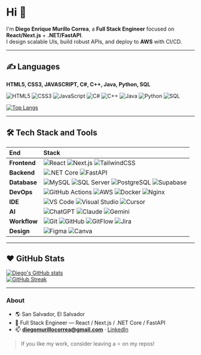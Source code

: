 # Hi 👋

I'm **Diego Enrique Murillo Correa**, a **Full Stack Engineer** focused on **React/Next.js** + **.NET/FastAPI**.  
I design scalable UIs, build robust APIs, and deploy to **AWS** with CI/CD.

---

## ✍️ Languages

**HTML5, CSS3, JAVASCRIPT, C#, C++, Java, Python, SQL**

![HTML5](https://img.shields.io/badge/HTML5-E34F26?logo=html5&logoColor=fff)
![CSS3](https://img.shields.io/badge/CSS3-1572B6?logo=css3&logoColor=fff)
![JavaScript](https://img.shields.io/badge/JavaScript-F7DF1E?logo=javascript&logoColor=000)
![C#](https://img.shields.io/badge/C%23-512BD4?logo=dotnet&logoColor=fff)
![C++](https://img.shields.io/badge/C++-00599C?logo=cplusplus&logoColor=fff)
![Java](https://img.shields.io/badge/Java-007396?logo=java&logoColor=fff)
![Python](https://img.shields.io/badge/Python-3776AB?logo=python&logoColor=fff)
![SQL](https://img.shields.io/badge/SQL-003B57?logo=sqlite&logoColor=fff)

[![Top Langs](https://github-readme-stats.vercel.app/api/top-langs/?username=diegomurillocorrea&layout=compact&langs_count=8&hide=Jupyter%20Notebook&theme=transparent)](https://github.com/anuraghazra/github-readme-stats)

---

## 🛠 Tech Stack and Tools

| End       | Stack |
| :--       | :---- |
| **Frontend**  | ![React](https://img.shields.io/badge/React-20232A?logo=react&logoColor=61DAFB) ![Next.js](https://img.shields.io/badge/Next.js-000?logo=nextdotjs&logoColor=fff) ![TailwindCSS](https://img.shields.io/badge/TailwindCSS-06B6D4?logo=tailwindcss&logoColor=fff) |
| **Backend**   | ![.NET Core](https://img.shields.io/badge/.NET%20Core-512BD4?logo=dotnet&logoColor=fff) ![FastAPI](https://img.shields.io/badge/FastAPI-009688?logo=fastapi&logoColor=fff) |
| **Database**  | ![MySQL](https://img.shields.io/badge/MySQL-4479A1?logo=mysql&logoColor=fff) ![SQL Server](https://img.shields.io/badge/SQL%20Server-CC2927?logo=microsoftsqlserver&logoColor=fff) ![PostgreSQL](https://img.shields.io/badge/PostgreSQL-4169E1?logo=postgresql&logoColor=fff) ![Supabase](https://img.shields.io/badge/Supabase-3ECF8E?logo=supabase&logoColor=000) |
| **DevOps**    | ![GitHub Actions](https://img.shields.io/badge/GitHub%20Actions-2088FF?logo=githubactions&logoColor=fff) ![AWS](https://img.shields.io/badge/AWS-232F3E?logo=amazonaws&logoColor=FF9900) ![Docker](https://img.shields.io/badge/Docker-2496ED?logo=docker&logoColor=fff) ![Nginx](https://img.shields.io/badge/Nginx-009639?logo=nginx&logoColor=fff) |
| **IDE**       | ![VS Code](https://img.shields.io/badge/VS%20Code-007ACC?logo=visualstudiocode&logoColor=fff) ![Visual Studio](https://img.shields.io/badge/Visual%20Studio-5C2D91?logo=visualstudio&logoColor=fff) ![Cursor](https://img.shields.io/badge/Cursor-000000) |
| **AI**        | ![ChatGPT](https://img.shields.io/badge/ChatGPT-000000?logo=openai&logoColor=fff) ![Claude](https://img.shields.io/badge/Claude-171717) ![Gemini](https://img.shields.io/badge/Gemini-4285F4?logo=google&logoColor=fff) |
| **Workflow**  | ![Git](https://img.shields.io/badge/Git-F05032?logo=git&logoColor=fff) ![GitHub](https://img.shields.io/badge/GitHub-181717?logo=github&logoColor=fff) ![GitFlow](https://img.shields.io/badge/GitFlow-2C3E50) ![Jira](https://img.shields.io/badge/Jira-0052CC?logo=jira&logoColor=fff) |
| **Design**    | ![Figma](https://img.shields.io/badge/Figma-F24E1E?logo=figma&logoColor=fff) ![Canva](https://img.shields.io/badge/Canva-00C4CC?logo=canva&logoColor=fff) |

---

## ❤️ GitHub Stats

[![Diego's GitHub stats](https://github-readme-stats.vercel.app/api?username=diegomurillocorrea&show_icons=true&theme=transparent)](https://github.com/anuraghazra/github-readme-stats)  
[![GitHub Streak](https://streak-stats.demolab.com?user=diegomurillocorrea&theme=transparent&hide_border=true)](https://git.io/streak-stats)

---

### About
- 🌎 San Salvador, El Salvador  
- 💼 Full Stack Engineer — React / Next.js / .NET Core / FastAPI  
- 📫 **diegomurillocorrea@gmail.com** · [LinkedIn](https://www.linkedin.com/in/diegomurillocorrea/)

> If you like my work, consider leaving a ⭐ on my repos!
